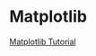 # Matplotlib

[Matplotlib Tutorial](https://drive.google.com/drive/folders/1xvvj5MLv5oLpaNoKrA5ATFCrhZZhxdVU?usp=sharing)
